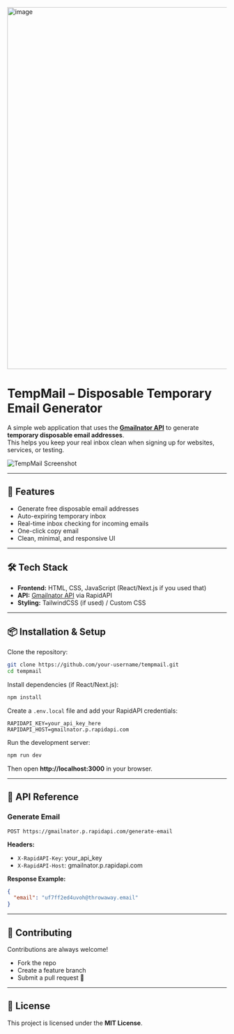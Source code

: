 <img width="1735" height="831" alt="image" src="https://github.com/user-attachments/assets/eb31286b-0dd3-49ec-bca0-1ccf00052d02" />

# TempMail – Disposable Temporary Email Generator  

A simple web application that uses the **[Gmailnator API](https://rapidapi.com/)** to generate **temporary disposable email addresses**.  
This helps you keep your real inbox clean when signing up for websites, services, or testing.  

![TempMail Screenshot](./screenshot.png)  

---

## 🚀 Features  
- Generate free disposable email addresses  
- Auto-expiring temporary inbox  
- Real-time inbox checking for incoming emails  
- One-click copy email  
- Clean, minimal, and responsive UI  

---

## 🛠️ Tech Stack  
- **Frontend:** HTML, CSS, JavaScript (React/Next.js if you used that)  
- **API:** [Gmailnator API](https://rapidapi.com/) via RapidAPI  
- **Styling:** TailwindCSS (if used) / Custom CSS  

---

## 📦 Installation & Setup  

Clone the repository:  
```bash
git clone https://github.com/your-username/tempmail.git
cd tempmail
```

Install dependencies (if React/Next.js):  
```bash
npm install
```

Create a `.env.local` file and add your RapidAPI credentials:  
```env
RAPIDAPI_KEY=your_api_key_here
RAPIDAPI_HOST=gmailnator.p.rapidapi.com
```

Run the development server:  
```bash
npm run dev
```

Then open **http://localhost:3000** in your browser.  

---

## 📖 API Reference  

### Generate Email  
```http
POST https://gmailnator.p.rapidapi.com/generate-email
```

**Headers:**  
- `X-RapidAPI-Key`: your_api_key  
- `X-RapidAPI-Host`: gmailnator.p.rapidapi.com  

**Response Example:**  
```json
{
  "email": "uf7ff2ed4uvoh@throwaway.email"
}
```

---

## 🤝 Contributing  
Contributions are always welcome!  
- Fork the repo  
- Create a feature branch  
- Submit a pull request 🚀  

---

## 📜 License  
This project is licensed under the **MIT License**.  
